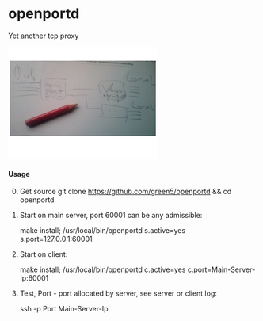 # openportd
Yet another tcp proxy

![ScreenShot](https://github.com/green5/openportd/blob/master/README.png?raw=true)

#### Usage

0. Get source
    git clone https://github.com/green5/openportd && cd openportd

1. Start on main server, port 60001 can be any admissible:

    make install;
    /usr/local/bin/openportd s.active=yes s.port=127.0.0.1:60001
   
2. Start on client:

    make install;
    /usr/local/bin/openportd c.active=yes c.port=Main-Server-Ip:60001

3. Test, Port - port allocated by server, see server or client log:

    ssh -p Port Main-Server-Ip
  
